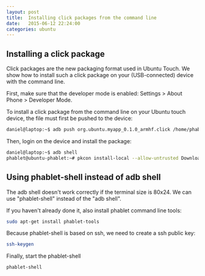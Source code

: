 ```yaml
---
layout: post
title:  Installing click packages from the command line
date:   2015-06-12 22:24:00
categories: ubuntu
---
```


## Installing a click package

Click packages are the new packaging format used in Ubuntu Touch. We show how to install such 
a click package on your (USB-connected) device with the command line.  

First, make sure that the developer mode is enabled: Settings > About Phone > Developer Mode.

To install a click package from the command line on your Ubuntu touch device, the file
must first be pushed to the device:

```bash
daniel@laptop:~$ adb push org.ubuntu.myapp_0.1.0_armhf.click /home/phablet/Downloads/
```


Then, login on the device and install the package: 

```bash
daniel@laptop:~$ adb shell
phablet@ubuntu-phablet:~# pkcon install-local --allow-untrusted Downloads/org.ubuntu.myapp_0.1.0_armhf.click 
```



## Using phablet-shell instead of adb shell

The adb shell doesn't work correctly if the terminal size is 80x24. We can use
"phablet-shell" instead of the "adb shell".
 
If you haven't already done it, also install phablet command line tools:

```bash
sudo apt-get install phablet-tools 
```

Because phablet-shell is based on ssh, we need to create a ssh public key:

```bash
ssh-keygen 
```

Finally, start the phablet-shell

```bash
phablet-shell
```
